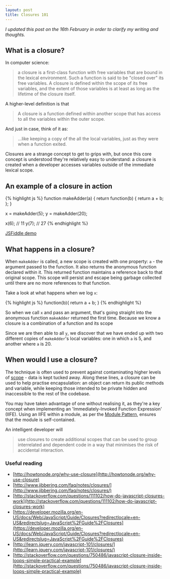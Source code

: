 ```yaml
---
layout: post
title: Closures 101
---
```


_I updated this post on the 16th February in order to clarify my writing and thoughts._

## What is a closure?
In computer science:
>  a closure is a first-class function with free variables that are bound in the lexical environment. Such a function is said to be "closed over" its free variables. A closure is defined within the scope of its free variables, and the extent of those variables is at least as long as the lifetime of the closure itself.

A higher-level definition is that
> A closure is a function defined within another scope that has access to all the variables within the outer scope.

And just in case, think of it as:
> ...like keeping a copy of the all the local variables, just as they were when a function exited.

Closures are a strange concept to get to grips with, but once this core concept is understood they're relatively easy to understand: a closure is created when a developer accesses variables outside of the immediate lexical scope.

## An example of a closure in action

{% highlight js %}
function makeAdder(a) {
  return function(b) {
    return a + b;
  };
}

x = makeAdder(5);
y = makeAdder(20);

x(6); // 11
y(7); // 27
{% endhighlight %}

[JSFiddle demo](http://jsfiddle.net/95PTq/)


## What happens in a closure?

When `makeAdder` is called, a new scope is created with one property: `a` - the argument passed to the function. It also returns the anonymous function declared within it. This returned function maintains a reference back to that original scope. This scope will persist and escape being garbage collected until there are no more references to that function.

Take a look at what happens when we log `x`:

{% highlight js %}
function(b){
  return a + b;
}
{% endhighlight %}

So when we call `x` and pass an argument, that's going straight into the anonymous function `makeAdder` returned the first time. Because we know a closure is a combination of a function and its scope

Since we are then able to all `y`, we discover that we have ended up with two different copies of `makeAdder`'s local variables: one in which `a` is 5, and another where `a` is 20.

## When would I use a closure?

The technique is often used to prevent against contaminating higher levels of [scope](http://danmatthew.co.uk/2013/05/18/variable-scope-in-javascript/) - data is kept tucked away. Along these lines, a closure can be used to help practise encapsulation: an object can return its public methods and variable, while keeping those intended to be private hidden and inaccessible to the rest of the codebase.

You may have taken advantage of one without realising it, as they're a key concept when implementing an 'Immediately-Invoked Function Expression' (IIFE). Using an IIFE within a module, as per the [Module Pattern](http://www.addyosmani.com/resources/essentialjsdesignpatterns/book/#modulepatternjavascript), ensures that the module is self-contained.

An intelligent developer will
> use closures to create additional scopes that can be used to group interrelated and dependent code in a way that minimises the risk of accidental interaction. 


### Useful reading
- [http://howtonode.org/why-use-closure](http://howtonode.org/why-use-closure)
- [http://www.jibbering.com/faq/notes/closures/](http://www.jibbering.com/faq/notes/closures/)
- [http://stackoverflow.com/questions/111102/how-do-javascript-closures-work](http://stackoverflow.com/questions/111102/how-do-javascript-closures-work)
- [https://developer.mozilla.org/en-US/docs/Web/JavaScript/Guide/Closures?redirectlocale=en-US&redirectslug=JavaScript%2FGuide%2FClosures](https://developer.mozilla.org/en-US/docs/Web/JavaScript/Guide/Closures?redirectlocale=en-US&redirectslug=JavaScript%2FGuide%2FClosures)
- [http://learn.jquery.com/javascript-101/closures/](http://learn.jquery.com/javascript-101/closures/)
- [http://stackoverflow.com/questions/750486/javascript-closure-inside-loops-simple-practical-example](http://stackoverflow.com/questions/750486/javascript-closure-inside-loops-simple-practical-example)